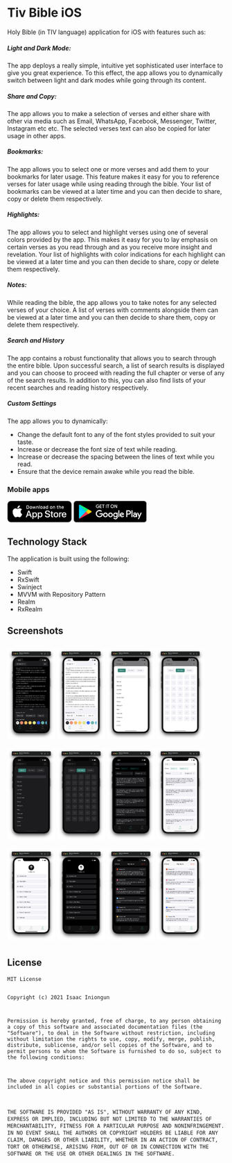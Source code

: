 #  Tiv Bible iOS

Holy Bible (in TIV language) application for iOS with features such as:

##### Light and Dark Mode:
The app deploys a really simple, intuitive yet sophisticated user interface to give you
great experience. To this effect, the app allows you to dynamically switch between light and dark modes while going through its content.

##### Share and Copy:
The app allows you to make a selection of verses and either share with other via media such as Email, WhatsApp, Facebook, Messenger, Twitter, Instagram etc etc. The selected verses text can also be copied for later usage in other apps.

##### Bookmarks:
The app allows you to select one or more verses and add them to your bookmarks for later usage. This feature makes it easy for you to reference verses for later usage while using reading through the bible. Your list of bookmarks can be viewed at a later time and you can then decide to share, copy or delete them respectively.

##### Highlights:
The app allows you to select and highlight verses using one of several colors provided by the app. This makes it easy for you to lay emphasis on certain verses as you read through and as you receive more insight and revelation. Your list of highlights with color indications for each highlight can be viewed at a later time and you can then decide to share, copy or delete them respectively.

##### Notes:
While reading the bible, the app allows you to take notes for any selected verses of your choice. A list of verses with comments alongside them can be viewed at a later time and you can then decide to share them, copy or delete them respectively.

##### Search and History
The app contains a robust functionality that allows you to search through the entire bible. Upon successful search, a list of search results is displayed and you can choose to proceed with reading the full chapter or verse of any of the search results. In addition to this, you can also find lists of your recent searches and reading history respectively.

##### Custom Settings
The app allows you to dynamically:
* Change the default font to any of the font styles provided to suit your taste.
* Increase or decrease the font size of text while reading.
* Increase or decrease the spacing between the lines of text while you read.
* Ensure that the device remain awake while you read the bible.

### Mobile apps

[<img src="/Tiv%20Bible/Screenshots/appstore-badge.png" height="50">](https://itunes.apple.com/us/app/jitsi-meet/id1165103905)
[<img src="/Tiv%20Bible/Screenshots/google-play-badge.png" height="50">](https://play.google.com/store/apps/details?id=com.iniongun.tivbible)

## Technology Stack
The application is built using the following:

* Swift
* RxSwift
* Swinject
* MVVM with Repository Pattern
* Realm
* RxRealm

## Screenshots
[<img src="/Tiv%20Bible/Screenshots/screenshot_1.png" align="center" width ="22%" hspace="0" vspace="10">](/Tiv%20Bible/Screenshots/screenshot_1.png)
[<img src="/Tiv%20Bible/Screenshots/screenshot_2.png" align="center" width ="22%" hspace="0" vspace="10">](/Tiv%20Bible/Screenshots/screenshot_2.png)
[<img src="/Tiv%20Bible/Screenshots/screenshot_3.png" align="center" width ="22%" hspace="0" vspace="10">](/Tiv%20Bible/Screenshots/screenshot_3.png)
[<img src="/Tiv%20Bible/Screenshots/screenshot_4.png" align="center" width ="22%" hspace="0" vspace="10">](/Tiv%20Bible/Screenshots/screenshot_4.png)
[<img src="/Tiv%20Bible/Screenshots/screenshot_5.png" align="center" width ="22%" hspace="0" vspace="10">](/Tiv%20Bible/Screenshots/screenshot_5.png)
[<img src="/Tiv%20Bible/Screenshots/screenshot_6.png" align="center" width ="22%" hspace="0" vspace="10">](/Tiv%20Bible/Screenshots/screenshot_6.png)
[<img src="/Tiv%20Bible/Screenshots/screenshot_7.png" align="center" width ="22%" hspace="0" vspace="10">](/Tiv%20Bible/Screenshots/screenshot_7.png)
[<img src="/Tiv%20Bible/Screenshots/screenshot_8.png" align="center" width ="22%" hspace="0" vspace="10">](/Tiv%20Bible/Screenshots/screenshot_8.png)
[<img src="/Tiv%20Bible/Screenshots/screenshot_9.png" align="center" width ="22%" hspace="0" vspace="10">](/Tiv%20Bible/Screenshots/screenshot_9.png)
[<img src="/Tiv%20Bible/Screenshots/screenshot_10.png" align="center" width ="22%" hspace="0" vspace="10">](/Tiv%20Bible/Screenshots/screenshot_10.png)
[<img src="/Tiv%20Bible/Screenshots/screenshot_11.png" align="center" width ="22%" hspace="0" vspace="10">](/Tiv%20Bible/Screenshots/screenshot_11.png)
[<img src="/Tiv%20Bible/Screenshots/screenshot_12.png" align="center" width ="22%" hspace="0" vspace="10">](/Tiv%20Bible/Screenshots/screenshot_12.png)

## License
<p align="center"><pre><code>MIT License

Copyright (c) 2021 Isaac Iniongun

Permission is hereby granted, free of charge, to any person obtaining a copy
of this software and associated documentation files (the "Software"), to deal
in the Software without restriction, including without limitation the rights
to use, copy, modify, merge, publish, distribute, sublicense, and/or sell
copies of the Software, and to permit persons to whom the Software is
furnished to do so, subject to the following conditions:

The above copyright notice and this permission notice shall be included in all
copies or substantial portions of the Software.

THE SOFTWARE IS PROVIDED "AS IS", WITHOUT WARRANTY OF ANY KIND, EXPRESS OR
IMPLIED, INCLUDING BUT NOT LIMITED TO THE WARRANTIES OF MERCHANTABILITY,
FITNESS FOR A PARTICULAR PURPOSE AND NONINFRINGEMENT. IN NO EVENT SHALL THE
AUTHORS OR COPYRIGHT HOLDERS BE LIABLE FOR ANY CLAIM, DAMAGES OR OTHER
LIABILITY, WHETHER IN AN ACTION OF CONTRACT, TORT OR OTHERWISE, ARISING FROM,
OUT OF OR IN CONNECTION WITH THE SOFTWARE OR THE USE OR OTHER DEALINGS IN THE
SOFTWARE.
</code></pre>

</p>
